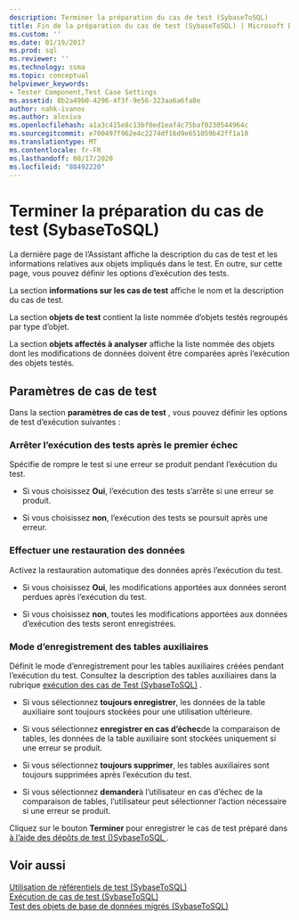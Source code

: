 ```yaml
---
description: Terminer la préparation du cas de test (SybaseToSQL)
title: Fin de la préparation du cas de test (SybaseToSQL) | Microsoft Docs
ms.custom: ''
ms.date: 01/19/2017
ms.prod: sql
ms.reviewer: ''
ms.technology: ssma
ms.topic: conceptual
helpviewer_keywords:
- Tester Component,Test Case Settings
ms.assetid: 8b2a49b0-4296-4f3f-9e56-323aa6a6fa8e
author: nahk-ivanov
ms.author: alexiva
ms.openlocfilehash: a1a3c415e8c13bf0ed1eaf4c75baf0230544964c
ms.sourcegitcommit: e700497f962e4c2274df16d9e651059b42ff1a10
ms.translationtype: MT
ms.contentlocale: fr-FR
ms.lasthandoff: 08/17/2020
ms.locfileid: "88492220"
---
```

# <a name="finishing-test-case-preparation-sybasetosql"></a>Terminer la préparation du cas de test (SybaseToSQL)
La dernière page de l’Assistant affiche la description du cas de test et les informations relatives aux objets impliqués dans le test. En outre, sur cette page, vous pouvez définir les options d’exécution des tests.  
  
La section **informations sur les cas de test** affiche le nom et la description du cas de test.  
  
La section **objets de test** contient la liste nommée d’objets testés regroupés par type d’objet.  
  
La section **objets affectés à analyser** affiche la liste nommée des objets dont les modifications de données doivent être comparées après l’exécution des objets testés.  
  
## <a name="test-case-settings"></a>Paramètres de cas de test  
Dans la section **paramètres de cas de test** , vous pouvez définir les options de test d’exécution suivantes :  
  
### <a name="stop-test-execution-after-first-failure"></a>Arrêter l’exécution des tests après le premier échec  
Spécifie de rompre le test si une erreur se produit pendant l’exécution du test.  
  
-   Si vous choisissez **Oui**, l’exécution des tests s’arrête si une erreur se produit.  
  
-   Si vous choisissez **non**, l’exécution des tests se poursuit après une erreur.  
  
### <a name="perform-data-rollback"></a>Effectuer une restauration des données  
Activez la restauration automatique des données après l’exécution du test.  
  
-   Si vous choisissez **Oui**, les modifications apportées aux données seront perdues après l’exécution du test.  
  
-   Si vous choisissez **non**, toutes les modifications apportées aux données d’exécution des tests seront enregistrées.  
  
### <a name="auxiliary-tables-saving-mode"></a>Mode d’enregistrement des tables auxiliaires  
Définit le mode d’enregistrement pour les tables auxiliaires créées pendant l’exécution du test. Consultez la description des tables auxiliaires dans la rubrique [exécution des cas de Test &#40;SybaseToSQL&#41;](../../ssma/sybase/running-test-cases-sybasetosql.md) .  
  
-   Si vous sélectionnez **toujours enregistrer**, les données de la table auxiliaire sont toujours stockées pour une utilisation ultérieure.  
  
-   Si vous sélectionnez **enregistrer en cas d’échec**de la comparaison de tables, les données de la table auxiliaire sont stockées uniquement si une erreur se produit.  
  
-   Si vous sélectionnez **toujours supprimer**, les tables auxiliaires sont toujours supprimées après l’exécution du test.  
  
-   Si vous sélectionnez **demander**à l’utilisateur en cas d’échec de la comparaison de tables, l’utilisateur peut sélectionner l’action nécessaire si une erreur se produit.  
  
Cliquez sur le bouton **Terminer** pour enregistrer le cas de test préparé dans [à l’aide des dépôts de test &#40;&#41;SybaseToSQL ](../../ssma/sybase/using-test-repositories-sybasetosql.md).  
  
## <a name="see-also"></a>Voir aussi  
[Utilisation de référentiels de test &#40;SybaseToSQL&#41;](../../ssma/sybase/using-test-repositories-sybasetosql.md)  
[Exécution de cas de test &#40;SybaseToSQL&#41;](../../ssma/sybase/running-test-cases-sybasetosql.md)  
[Test des objets de base de données migrés &#40;SybaseToSQL&#41;](../../ssma/sybase/testing-migrated-database-objects-sybasetosql.md)  
  
